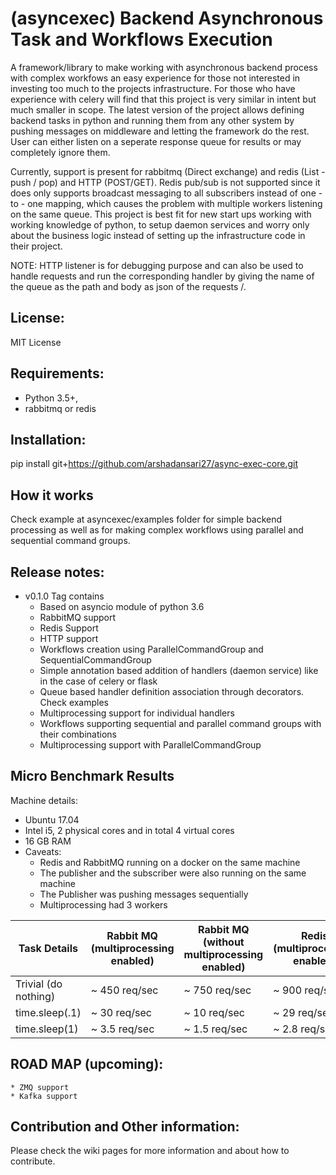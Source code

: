 (asyncexec) Backend Asynchronous Task and Workflows Execution 
=============================================================

A framework/library to make working with asynchronous backend process with
complex workfows an easy experience for those not interested in investing too
much to the projects infrastructure.
For those who have experience with celery will find that this project is very
similar in intent but much smaller in scope. The latest version of the project
allows defining backend tasks in python and running them from any other system
by pushing messages on middleware and letting the framework do the rest. User
can either listen on a seperate response queue for results or may completely
ignore them. 

Currently, support is present for rabbitmq (Direct exchange) and redis (List -
push / pop) and HTTP (POST/GET). Redis pub/sub is not supported since it does only supports
broadcast messaging to all subscribers instead of one - to - one mapping, which
causes the problem with multiple workers listening on the same queue. This
project is best fit for new start ups working with working knowledge of python,
to setup daemon services and worry only about the business logic instead of
setting up the infrastructure code in their project.

NOTE: HTTP listener is for debugging purpose and can also be used to handle
requests and run the corresponding handler by giving the name of the queue as
the path and body as json of the requests /<queue>.


License:
--------
MIT License


Requirements: 
-------------

* Python 3.5+, 
* rabbitmq or redis

Installation: 
-------------
pip install git+https://github.com/arshadansari27/async-exec-core.git



How it works
------------

Check example at asyncexec/examples folder for simple backend processing as well
as for making complex workflows using parallel and sequential command groups.


Release notes:
--------------

* v0.1.0 Tag contains
    - Based on asyncio module of python 3.6
    - RabbitMQ support
    - Redis Support
    - HTTP support
    - Workflows creation using ParallelCommandGroup and SequentialCommandGroup
    - Simple annotation based addition of handlers (daemon service) like in the
      case of celery or flask
    - Queue based handler definition association through decorators. Check examples
    - Multiprocessing support for individual handlers
    - Workflows supporting sequential and parallel command groups with their combinations
    - Multiprocessing support with ParallelCommandGroup

Micro Benchmark Results
-----------------------

Machine details:
* Ubuntu 17.04
* Intel i5, 2 physical cores and in total 4 virtual cores
* 16 GB RAM
* Caveats:
	- Redis and RabbitMQ running on a docker on the same machine
	- The publisher and the subscriber were also running on the same machine
	- The Publisher was pushing messages sequentially
	- Multiprocessing had 3 workers

|Task Details | Rabbit MQ (multiprocessing enabled) | Rabbit MQ (without multiprocessing enabled) | Redis (multiprocessing enabled) | Redis (without multiprocessing enabled) |
| --- | --- | --- | --- | --- |
| Trivial (do nothing) |  ~ 450 req/sec | ~ 750 req/sec | ~ 900 req/sec | ~ 1600 req/sec |
| time.sleep(.1) | ~ 30 req/sec | ~ 10 req/sec | ~ 29 req/sec | ~ 8 req/sec |
| time.sleep(1) | ~ 3.5 req/sec | ~ 1.5 req/sec | ~ 2.8 req/sec | ~ 1 req/sec |







ROAD MAP (upcoming):
--------------------
    * ZMQ support
    * Kafka support


Contribution and Other information:
-----------------------------------
Please check the wiki pages for more information and about how to contribute.

